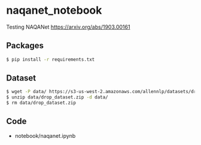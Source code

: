 # naqanet_notebook
Testing NAQANet
https://arxiv.org/abs/1903.00161

## Packages

```bash
$ pip install -r requirements.txt
```

## Dataset

```bash
$ wget -P data/ https://s3-us-west-2.amazonaws.com/allennlp/datasets/drop/drop_dataset.zip
$ unzip data/drop_dataset.zip -d data/
$ rm data/drop_dataset.zip
```

## Code
* notebook/naqanet.ipynb